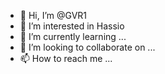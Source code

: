 - 👋 Hi, I’m @GVR1
- 👀 I’m interested in Hassio
- 🌱 I’m currently learning ...
- 💞️ I’m looking to collaborate on ...
- 📫 How to reach me ...

<!---
GVR1/GVR1 is a ✨ special ✨ repository because its `README.md` (this file) appears on your GitHub profile.
You can click the Preview link to take a look at your changes.
--->
